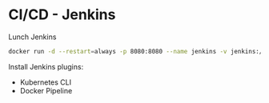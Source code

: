 # CI/CD - Jenkins

Lunch Jenkins
```sh
docker run -d --restart=always -p 8080:8080 --name jenkins -v jenkins:/var/jenkins_home -v /var/run/docker.sock:/var/run/docker.sock --privileged myjenkins
```

Install Jenkins plugins:
* Kubernetes CLI
* Docker Pipeline
